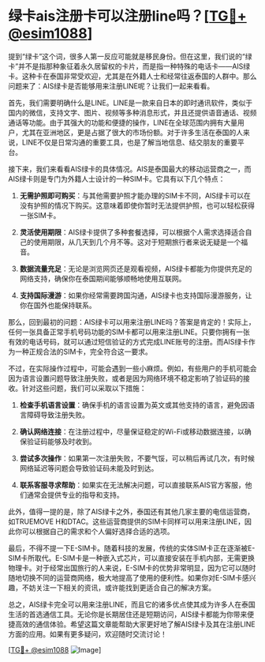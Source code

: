 # 绿卡ais注册卡可以注册line吗？[[TG💪+ @esim1088](https://t.me/s/esim1088)]

提到“绿卡”这个词，很多人第一反应可能就是移民身份。但在这里，我们说的“绿卡”并不是指那种象征着永久居留权的卡片，而是指一种特殊的电话卡——AIS绿卡。这种卡在泰国非常受欢迎，尤其是在外籍人士和经常往返泰国的人群中。那么问题来了：AIS绿卡是否能够用来注册LINE呢？让我们一起来看看。

首先，我们需要明确什么是LINE。LINE是一款来自日本的即时通讯软件，类似于国内的微信，支持文字、图片、视频等多种消息形式，并且还提供语音通话、视频通话等功能。由于其强大的功能和便捷的操作，LINE在全球范围内拥有大量用户，尤其在亚洲地区，更是占据了很大的市场份额。对于许多生活在泰国的人来说，LINE不仅是日常沟通的重要工具，也是了解当地信息、结交朋友的重要平台。

接下来，我们来看看AIS绿卡的具体情况。AIS是泰国最大的移动运营商之一，而AIS绿卡则是专门为外籍人士设计的一种SIM卡。它具有以下几个特点：

1. **无需护照即可购买**：与其他需要护照才能办理的SIM卡不同，AIS绿卡可以在没有护照的情况下购买。这意味着即使你暂时无法提供护照，也可以轻松获得一张SIM卡。
   
2. **灵活使用期限**：AIS绿卡提供了多种套餐选择，可以根据个人需求选择适合自己的使用期限，从几天到几个月不等。这对于短期旅行者来说无疑是一个福音。

3. **数据流量充足**：无论是浏览网页还是观看视频，AIS绿卡都能为你提供充足的网络支持，确保你在泰国期间能够顺畅地使用互联网。

4. **支持国际漫游**：如果你经常需要跨国沟通，AIS绿卡也支持国际漫游服务，让你在国外也能保持联系。

那么，回到最初的问题：AIS绿卡可以用来注册LINE吗？答案是肯定的！实际上，任何一张具备正常手机号码功能的SIM卡都可以用来注册LINE。只要你拥有一张有效的电话号码，就可以通过短信验证的方式完成LINE账号的注册。而AIS绿卡作为一种正规合法的SIM卡，完全符合这一要求。

不过，在实际操作过程中，可能会遇到一些小麻烦。例如，有些用户的手机可能会因为语言设置问题导致注册失败，或者是因为网络环境不稳定影响了验证码的接收。针对这些问题，我们可以采取以下措施：

1. **检查手机语言设置**：确保手机的语言设置为英文或其他支持的语言，避免因语言障碍导致注册失败。
   
2. **确认网络连接**：在注册过程中，尽量保证稳定的Wi-Fi或移动数据连接，以确保验证码能够及时收到。

3. **尝试多次操作**：如果第一次注册失败，不要气馁，可以稍后再试几次，有时候网络延迟等问题会导致验证码未能及时到达。

4. **联系客服寻求帮助**：如果实在无法解决问题，可以直接联系AIS官方客服，他们通常会提供专业的指导和支持。

此外，值得一提的是，除了AIS绿卡之外，泰国还有其他几家主要的电信运营商，如TRUEMOVE H和DTAC。这些运营商提供的SIM卡同样可以用来注册LINE，因此你可以根据自己的需求和个人偏好选择合适的选项。

最后，不得不提一下E-SIM卡。随着科技的发展，传统的实体SIM卡正在逐渐被E-SIM卡所取代。E-SIM卡是一种嵌入式芯片，可以直接安装在手机内部，无需更换物理卡。对于经常出国旅行的人来说，E-SIM卡的优势非常明显，因为它可以随时随地切换不同的运营商网络，极大地提高了使用的便利性。如果你对E-SIM卡感兴趣，不妨关注一下相关的资讯，或许能找到更适合自己的解决方案。

总之，AIS绿卡完全可以用来注册LINE，而且它的诸多优点使其成为许多人在泰国生活的首选通信工具。无论你是长期居住还是短期访问，AIS绿卡都能为你带来便捷高效的通信体验。希望这篇文章能帮助大家更好地了解AIS绿卡及其在注册LINE方面的应用。如果有更多疑问，欢迎随时交流讨论！

[[TG💪+ @esim1088](https://t.me/s/esim1088) ![Image](https://i.postimg.cc/4NQfJmqS/Snipaste-2025-05-13-00-14-12.png)]